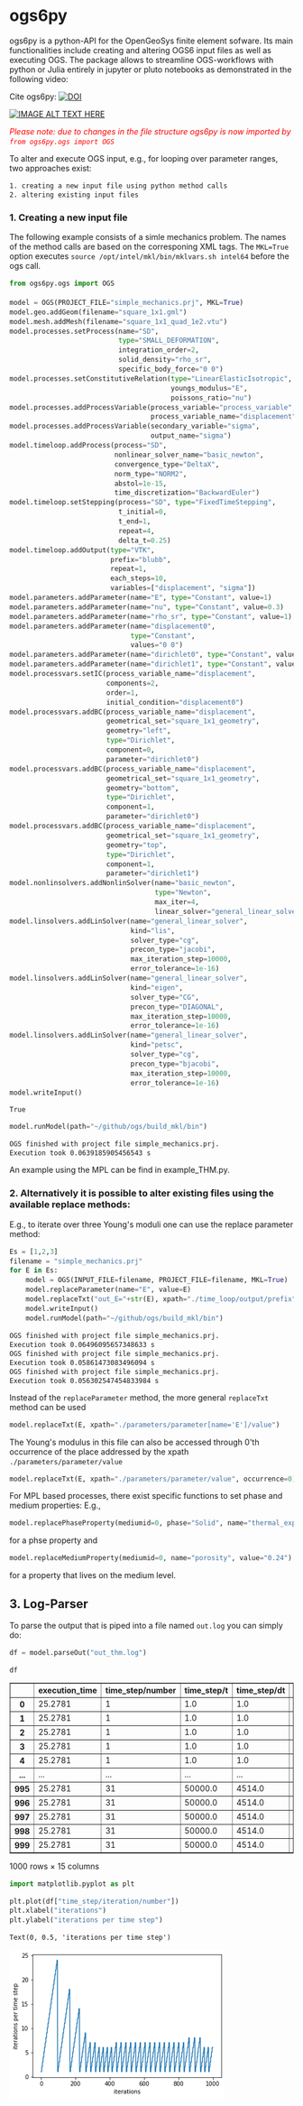 # ogs6py

ogs6py is a python-API for the OpenGeoSys finite element sofware.
Its main functionalities include creating and altering OGS6 input files as well as executing OGS.
The package allows to streamline OGS-workflows with python or Julia entirely in jupyter or pluto notebooks as demonstrated in the following video:

Cite ogs6py: [![DOI](https://zenodo.org/badge/179541372.svg)](https://zenodo.org/badge/latestdoi/179541372)

[![IMAGE ALT TEXT HERE](https://img.youtube.com/vi/eihNKjK-I-s/0.jpg)](https://www.youtube.com/watch?v=eihNKjK-I-s)


<span style="color:red">*Please note: due to changes in the file structure ogs6py is now imported by `from ogs6py.ogs import OGS`*</span>

To alter and execute OGS input, e.g., for looping over parameter ranges, two approaches exist: 

    1. creating a new input file using python method calls
    2. altering existing input files

### 1. Creating a new input file
 
The following example consists of a simle mechanics problem. The names of the method calls are based on the corresponing XML tags. The `MKL=True` option executes `source /opt/intel/mkl/bin/mklvars.sh intel64` before the ogs call.


```python
from ogs6py.ogs import OGS

model = OGS(PROJECT_FILE="simple_mechanics.prj", MKL=True)
model.geo.addGeom(filename="square_1x1.gml")
model.mesh.addMesh(filename="square_1x1_quad_1e2.vtu")
model.processes.setProcess(name="SD",
                           type="SMALL_DEFORMATION",
                           integration_order=2,
                           solid_density="rho_sr",
                           specific_body_force="0 0")
model.processes.setConstitutiveRelation(type="LinearElasticIsotropic",
                                        youngs_modulus="E",
                                        poissons_ratio="nu")
model.processes.addProcessVariable(process_variable="process_variable",
                                   process_variable_name="displacement")
model.processes.addProcessVariable(secondary_variable="sigma",
                                   output_name="sigma")
model.timeloop.addProcess(process="SD",
                          nonlinear_solver_name="basic_newton",
                          convergence_type="DeltaX",
                          norm_type="NORM2",
                          abstol=1e-15,
                          time_discretization="BackwardEuler")
model.timeloop.setStepping(process="SD", type="FixedTimeStepping",
                           t_initial=0,
                           t_end=1,
                           repeat=4,
                           delta_t=0.25)
model.timeloop.addOutput(type="VTK",
                         prefix="blubb",
                         repeat=1,
                         each_steps=10,
                         variables=["displacement", "sigma"])
model.parameters.addParameter(name="E", type="Constant", value=1)
model.parameters.addParameter(name="nu", type="Constant", value=0.3)
model.parameters.addParameter(name="rho_sr", type="Constant", value=1)
model.parameters.addParameter(name="displacement0",
                              type="Constant",
                              values="0 0")
model.parameters.addParameter(name="dirichlet0", type="Constant", value=0)
model.parameters.addParameter(name="dirichlet1", type="Constant", value=0.05)
model.processvars.setIC(process_variable_name="displacement",
                        components=2,
                        order=1,
                        initial_condition="displacement0")
model.processvars.addBC(process_variable_name="displacement",
                        geometrical_set="square_1x1_geometry",
                        geometry="left",
                        type="Dirichlet",
                        component=0,
                        parameter="dirichlet0")
model.processvars.addBC(process_variable_name="displacement",
                        geometrical_set="square_1x1_geometry",
                        geometry="bottom",
                        type="Dirichlet",
                        component=1,
                        parameter="dirichlet0")
model.processvars.addBC(process_variable_name="displacement",
                        geometrical_set="square_1x1_geometry",
                        geometry="top",
                        type="Dirichlet",
                        component=1,
                        parameter="dirichlet1")
model.nonlinsolvers.addNonlinSolver(name="basic_newton",
                                    type="Newton",
                                    max_iter=4,
                                    linear_solver="general_linear_solver")
model.linsolvers.addLinSolver(name="general_linear_solver",
                              kind="lis",
                              solver_type="cg",
                              precon_type="jacobi",
                              max_iteration_step=10000,
                              error_tolerance=1e-16)
model.linsolvers.addLinSolver(name="general_linear_solver",
                              kind="eigen",
                              solver_type="CG",
                              precon_type="DIAGONAL",
                              max_iteration_step=10000,
                              error_tolerance=1e-16)
model.linsolvers.addLinSolver(name="general_linear_solver",
                              kind="petsc",
                              solver_type="cg",
                              precon_type="bjacobi",
                              max_iteration_step=10000,
                              error_tolerance=1e-16)
model.writeInput()
```




    True




```python
model.runModel(path="~/github/ogs/build_mkl/bin")
```

    OGS finished with project file simple_mechanics.prj.
    Execution took 0.0639185905456543 s


An example using the MPL can be find in example_THM.py.

### 2. Alternatively it is possible to alter existing files using the available replace methods:

E.g., to iterate over three Young's moduli one can use the replace parameter method:


```python
Es = [1,2,3]
filename = "simple_mechanics.prj"
for E in Es:
    model = OGS(INPUT_FILE=filename, PROJECT_FILE=filename, MKL=True)
    model.replaceParameter(name="E", value=E)
    model.replaceTxt("out_E="+str(E), xpath="./time_loop/output/prefix")
    model.writeInput()
    model.runModel(path="~/github/ogs/build_mkl/bin")
```

    OGS finished with project file simple_mechanics.prj.
    Execution took 0.06496095657348633 s
    OGS finished with project file simple_mechanics.prj.
    Execution took 0.05861473083496094 s
    OGS finished with project file simple_mechanics.prj.
    Execution took 0.056302547454833984 s


Instead of the `replaceParameter` method, the more general `replaceTxt` method can be used


```python
model.replaceTxt(E, xpath="./parameters/parameter[name='E']/value")
```

The Young's modulus in this file can also be accessed through 0'th occurrence of the place addressed by the xpath `./parameters/parameter/value`


```python
model.replaceTxt(E, xpath="./parameters/parameter/value", occurrence=0)
```

For MPL based processes, there exist specific functions to set phase and medium properties: E.g.,


```python
model.replacePhaseProperty(mediumid=0, phase="Solid", name="thermal_expansivity", value="42")
```

for a phse property and


```python
model.replaceMediumProperty(mediumid=0, name="porosity", value="0.24")
```

for a property that lives on the medium level.

## 3. Log-Parser
To parse the output that is piped into a file named `out.log` you can simply do:


```python
df = model.parseOut("out_thm.log")
```


```python
df
```




<div>
<style scoped>
    .dataframe tbody tr th:only-of-type {
        vertical-align: middle;
    }

    .dataframe tbody tr th {
        vertical-align: top;
    }

    .dataframe thead th {
        text-align: right;
    }
</style>
<table border="1" class="dataframe">
  <thead>
    <tr style="text-align: right;">
      <th></th>
      <th>execution_time</th>
      <th>time_step/number</th>
      <th>time_step/t</th>
      <th>time_step/dt</th>
      <th>time_step/cpu_time</th>
      <th>time_step/output_time</th>
      <th>time_step/iteration/number</th>
      <th>time_step/iteration/assembly_time</th>
      <th>time_step/iteration/dirichlet_bc_time</th>
      <th>time_step/iteration/linear_solver_time</th>
      <th>time_step/iteration/cpu_time</th>
      <th>time_step/iteration/component_convergence/number</th>
      <th>time_step/iteration/component_convergence/dx</th>
      <th>time_step/iteration/component_convergence/x</th>
      <th>time_step/iteration/component_convergence/dx_relative</th>
    </tr>
  </thead>
  <tbody>
    <tr>
      <th>0</th>
      <td>25.2781</td>
      <td>1</td>
      <td>1.0</td>
      <td>1.0</td>
      <td>2.478990</td>
      <td>0.013315</td>
      <td>1</td>
      <td>0.035883</td>
      <td>0.004113</td>
      <td>0.091469</td>
      <td>0.132779</td>
      <td>0</td>
      <td>1.884600e+04</td>
      <td>2.091500e+04</td>
      <td>9.010800e-01</td>
    </tr>
    <tr>
      <th>1</th>
      <td>25.2781</td>
      <td>1</td>
      <td>1.0</td>
      <td>1.0</td>
      <td>2.478990</td>
      <td>0.013315</td>
      <td>1</td>
      <td>0.035883</td>
      <td>0.004113</td>
      <td>0.091469</td>
      <td>0.132779</td>
      <td>1</td>
      <td>8.858200e+09</td>
      <td>8.858200e+09</td>
      <td>1.000000e+00</td>
    </tr>
    <tr>
      <th>2</th>
      <td>25.2781</td>
      <td>1</td>
      <td>1.0</td>
      <td>1.0</td>
      <td>2.478990</td>
      <td>0.013315</td>
      <td>1</td>
      <td>0.035883</td>
      <td>0.004113</td>
      <td>0.091469</td>
      <td>0.132779</td>
      <td>2</td>
      <td>4.439300e-04</td>
      <td>4.439300e-04</td>
      <td>1.000000e+00</td>
    </tr>
    <tr>
      <th>3</th>
      <td>25.2781</td>
      <td>1</td>
      <td>1.0</td>
      <td>1.0</td>
      <td>2.478990</td>
      <td>0.013315</td>
      <td>1</td>
      <td>0.035883</td>
      <td>0.004113</td>
      <td>0.091469</td>
      <td>0.132779</td>
      <td>3</td>
      <td>4.579000e-04</td>
      <td>4.579000e-04</td>
      <td>1.000000e+00</td>
    </tr>
    <tr>
      <th>4</th>
      <td>25.2781</td>
      <td>1</td>
      <td>1.0</td>
      <td>1.0</td>
      <td>2.478990</td>
      <td>0.013315</td>
      <td>2</td>
      <td>0.033763</td>
      <td>0.003531</td>
      <td>0.064117</td>
      <td>0.102725</td>
      <td>0</td>
      <td>4.063800e+03</td>
      <td>2.458900e+04</td>
      <td>1.652700e-01</td>
    </tr>
    <tr>
      <th>...</th>
      <td>...</td>
      <td>...</td>
      <td>...</td>
      <td>...</td>
      <td>...</td>
      <td>...</td>
      <td>...</td>
      <td>...</td>
      <td>...</td>
      <td>...</td>
      <td>...</td>
      <td>...</td>
      <td>...</td>
      <td>...</td>
      <td>...</td>
    </tr>
    <tr>
      <th>995</th>
      <td>25.2781</td>
      <td>31</td>
      <td>50000.0</td>
      <td>4514.0</td>
      <td>0.581043</td>
      <td>0.014266</td>
      <td>5</td>
      <td>0.035133</td>
      <td>0.002944</td>
      <td>0.055049</td>
      <td>0.094542</td>
      <td>3</td>
      <td>3.180600e-17</td>
      <td>7.074400e-03</td>
      <td>4.496000e-15</td>
    </tr>
    <tr>
      <th>996</th>
      <td>25.2781</td>
      <td>31</td>
      <td>50000.0</td>
      <td>4514.0</td>
      <td>0.581043</td>
      <td>0.014266</td>
      <td>6</td>
      <td>0.036252</td>
      <td>0.003204</td>
      <td>0.055754</td>
      <td>0.096534</td>
      <td>0</td>
      <td>6.841200e-12</td>
      <td>4.005500e+04</td>
      <td>1.708000e-16</td>
    </tr>
    <tr>
      <th>997</th>
      <td>25.2781</td>
      <td>31</td>
      <td>50000.0</td>
      <td>4514.0</td>
      <td>0.581043</td>
      <td>0.014266</td>
      <td>6</td>
      <td>0.036252</td>
      <td>0.003204</td>
      <td>0.055754</td>
      <td>0.096534</td>
      <td>1</td>
      <td>8.289800e-07</td>
      <td>5.261000e+08</td>
      <td>1.575700e-15</td>
    </tr>
    <tr>
      <th>998</th>
      <td>25.2781</td>
      <td>31</td>
      <td>50000.0</td>
      <td>4514.0</td>
      <td>0.581043</td>
      <td>0.014266</td>
      <td>6</td>
      <td>0.036252</td>
      <td>0.003204</td>
      <td>0.055754</td>
      <td>0.096534</td>
      <td>2</td>
      <td>4.418700e-18</td>
      <td>7.150300e-03</td>
      <td>6.179700e-16</td>
    </tr>
    <tr>
      <th>999</th>
      <td>25.2781</td>
      <td>31</td>
      <td>50000.0</td>
      <td>4514.0</td>
      <td>0.581043</td>
      <td>0.014266</td>
      <td>6</td>
      <td>0.036252</td>
      <td>0.003204</td>
      <td>0.055754</td>
      <td>0.096534</td>
      <td>3</td>
      <td>4.490900e-18</td>
      <td>7.074400e-03</td>
      <td>6.348100e-16</td>
    </tr>
  </tbody>
</table>
<p>1000 rows × 15 columns</p>
</div>




```python
import matplotlib.pyplot as plt
```


```python
plt.plot(df["time_step/iteration/number"])
plt.xlabel("iterations")
plt.ylabel("iterations per time step")
```




    Text(0, 0.5, 'iterations per time step')




    
![png](output_19_1.png)
    



```python

```
